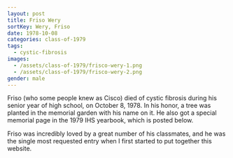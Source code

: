```yaml
---
layout: post
title: Friso Wery
sortKey: Wery, Friso
date: 1978-10-08
categories: class-of-1979
tags:
  - cystic-fibrosis
images:
  - /assets/class-of-1979/frisco-wery-1.png
  - /assets/class-of-1979/frisco-wery-2.png
gender: male
---
```

Friso (who some people knew as Cisco) died of cystic fibrosis during his senior year of high school, on October 8, 1978. In his honor, a tree was planted in the memorial garden with his name on it.  He also got a special memorial page in the 1979 IHS yearbook, which is posted below. 

Friso was incredibly loved by a great number of his classmates, and he was the single most requested entry when I  first started to put together this website.